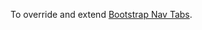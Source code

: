 To override and extend [Bootstrap Nav Tabs](https://getbootstrap.com/docs/4.3/components/navs/#tabs).

<script src="{{path '/assets/_utils/js/open-ext-links-in-new-window.js'}}" />
